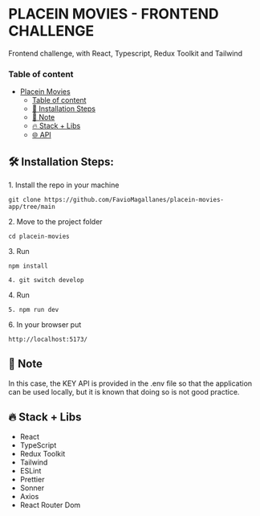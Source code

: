 # PLACEIN MOVIES - FRONTEND CHALLENGE

Frontend challenge, with React, Typescript, Redux Toolkit and Tailwind

### Table of content

- [Placein Movies](#placein-movies---frontend-challenge)
  - [Table of content](#table-of-content)
  - [🚀 Installation Steps](#-installation-steps)
  - [🚩 Note](#-note)
  - [🔥 Stack + Libs](#-stack--libs)
  - [🌐 API](#-weather-api)

<h2>🛠️ Installation Steps:</h2>

<p>1. Install the repo in your machine</p>

`git clone https://github.com/FavioMagallanes/placein-movies-app/tree/main`

<p>2. Move to the project folder</p>

`cd placein-movies`

<p>3. Run</p>

`npm install`

`4. git switch develop`

<p>4. Run</p>

`5. npm run dev`

<p>6. In your browser put</p>

`http://localhost:5173/`

## 🚩 Note

<p>In this case, the KEY API is provided in the .env file so that the application can be used locally, but it is known that doing so is not good practice.</p>

## 🔥 Stack + Libs

- React
- TypeScript
- Redux Toolkit
- Tailwind
- ESLint
- Prettier
- Sonner
- Axios
- React Router Dom
